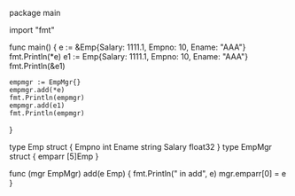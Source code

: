 package main

import "fmt"

func main() {
	e := &Emp{Salary: 1111.1, Empno: 10, Ename: "AAA"}
	fmt.Println(*e)
	e1 := Emp{Salary: 1111.1, Empno: 10, Ename: "AAA"}
	fmt.Println(&e1)

	empmgr := EmpMgr{}
	empmgr.add(*e)
	fmt.Println(empmgr)
	empmgr.add(e1)
	fmt.Println(empmgr)
}

type Emp struct {
	Empno  int
	Ename  string
	Salary float32
}
type EmpMgr struct {
	emparr [5]Emp
}

func (mgr EmpMgr) add(e Emp) {
	fmt.Println(" in add", e)
	mgr.emparr[0] = e
}
